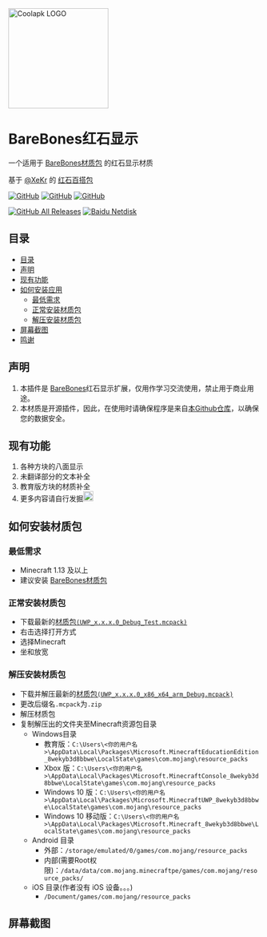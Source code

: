 <img alt="Coolapk LOGO" src="https://www.minebbs.com/data/resource_icons/2/2116.jpg?1612443424" width="200px" />

# BareBones红石显示
一个适用于 [BareBones材质包](https://mcpedl.com/bare-bones-be/) 的红石显示材质

基于 [@XeKr](https://space.bilibili.com/5930630/) 的 [红石百搭包](https://www.mcbbs.net/thread-823957-1-1.html)

<a href="https://github.com/wherewhere/RedStone-Assistive/blob/master/LICENSE"><img alt="GitHub" src="https://img.shields.io/github/license/wherewhere/RedStone-Assistive.svg?label=License&style=flat-square"></a>
<a href="https://github.com/wherewhere/RedStone-Assistive/issues"><img alt="GitHub" src="https://img.shields.io/github/issues/wherewhere/RedStone-Assistive.svg?label=Issues&style=flat-square"></a>
<a href="https://github.com/wherewhere/RedStone-Assistive/stargazers"><img alt="GitHub" src="https://img.shields.io/github/stars/wherewhere/RedStone-Assistive.svg?label=Stars&style=flat-square"></a>

<a href="https://github.com/wherewhere/RedStone-Assistive/releases/latest"><img alt="GitHub All Releases" src="https://img.shields.io/github/downloads/wherewhere/RedStone-Assistive/total.svg?label=DOWNLOAD&logo=github&style=for-the-badge"></a>
<a href="https://pan.baidu.com/s/12dZHtQmn216qPxEILeZZ6Q"><img alt="Baidu Netdisk" src="https://img.shields.io/badge/download-%e5%af%86%e7%a0%81%ef%bc%9abbhx-magenta.svg?label=%e4%b8%8b%e8%bd%bd&logo=baidu&style=for-the-badge"></a>

## 目录
 - [目录](#目录)
 - [声明](#声明)
 - [现有功能](#现有功能)
 - [如何安装应用](#如何安装应用)
   - [最低需求](#最低需求)
   - [正常安装材质包](#正常安装材质包)
   - [解压安装材质包](#解压安装材质包)
 - [屏幕截图](#屏幕截图)
 - [鸣谢](#鸣谢)

## 声明
1. 本插件是 [BareBones](https://mcpedl.com/bare-bones-be/)红石显示扩展，仅用作学习交流使用，禁止用于商业用途。
2. 本材质是开源插件，因此，在使用时请确保程序是来自[本Github仓库](https://github.com/wherewhere/RedStone-Assistive)，以确保您的数据安全。

## 现有功能
1. 各种方块的八面显示
2. 未翻译部分的文本补全
3. 教育版方块的材质补全
4. 更多内容请自行发掘<img alt="流汗滑稽" src="https://raw.fastgit.org/Tangent-90/Coolapk-UWP/master/src/CoolapkUWP/Assets/Emoji/1259.png" width="20px" />

## 如何安装材质包
### 最低需求
- Minecraft 1.13 及以上
- 建议安装 [BareBones材质包](https://mcpedl.com/bare-bones-be/)

### 正常安装材质包
- 下载最新的[材质包`(UWP_x.x.x.0_Debug_Test.mcpack)`](https://github.com/wherewhere/RedStone-Assistive/releases/latest)
- 右击选择打开方式
- 选择Minecraft
- 坐和放宽

### 解压安装材质包
- 下载并解压最新的[材质包`(UWP_x.x.x.0_x86_x64_arm_Debug.mcpack)`](https://github.com/wherewhere/RedStone-Assistive/releases/latest)
- 更改后缀名`.mcpack`为`.zip`
- 解压材质包
- 复制解压出的文件夹至Minecraft资源包目录
  - Windows目录
     - 教育版：``C:\Users\<你的用户名>\AppData\Local\Packages\Microsoft.MinecraftEducationEdition_8wekyb3d8bbwe\LocalState\games\com.mojang\resource_packs``
     - Xbox 版：``C:\Users\<你的用户名>\AppData\Local\Packages\Microsoft.MinecraftConsole_8wekyb3d8bbwe\LocalState\games\com.mojang\resource_packs``
     - Windows 10 版：`C:\Users\<你的用户名>\AppData\Local\Packages\Microsoft.MinecraftUWP_8wekyb3d8bbwe\LocalState\games\com.mojang\resource_packs`
     - Windows 10 移动版：``C:\Users\<你的用户名>\AppData\Local\Packages\Microsoft.Minecraft_8wekyb3d8bbwe\LocalState\games\com.mojang\resource_packs``
  - Android 目录 
     - 外部：`/storage/emulated/0/games/com.mojang/resource_packs`
     - 内部(需要Root权限)：`/data/data/com.mojang.minecraftpe/games/com.mojang/resource_packs/`
  - iOS 目录(作者没有 iOS 设备。。。)
     - `/Document/games/com.mojang/resource_packs` 

## 屏幕截图

